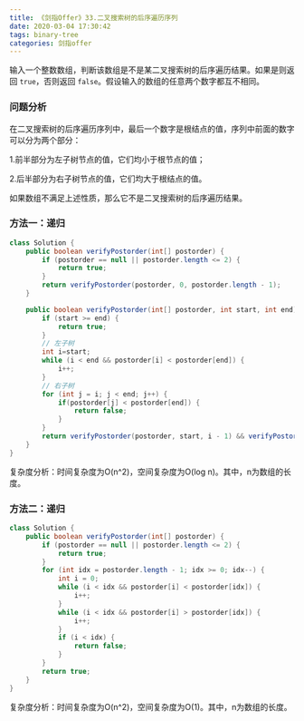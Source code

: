 ```yaml
---
title: 《剑指Offer》33.二叉搜索树的后序遍历序列
date: 2020-03-04 17:30:42
tags: binary-tree
categories: 剑指offer
---
```


输入一个整数数组，判断该数组是不是某二叉搜索树的后序遍历结果。如果是则返回 `true`，否则返回 `false`。假设输入的数组的任意两个数字都互不相同。

<!--more-->

### 问题分析

在二叉搜索树的后序遍历序列中，最后一个数字是根结点的值，序列中前面的数字可以分为两个部分：

1.前半部分为左子树节点的值，它们均小于根节点的值；

2.后半部分为右子树节点的值，它们均大于根结点的值。

如果数组不满足上述性质，那么它不是二叉搜索树的后序遍历结果。

### 方法一：递归

```java
class Solution {
    public boolean verifyPostorder(int[] postorder) {
        if (postorder == null || postorder.length <= 2) {
            return true;
        }
        return verifyPostorder(postorder, 0, postorder.length - 1);
    }

    public boolean verifyPostorder(int[] postorder, int start, int end) {
        if (start >= end) {
            return true;
        }
        // 左子树
        int i=start;
        while (i < end && postorder[i] < postorder[end]) {
            i++;
        }
        // 右子树
        for (int j = i; j < end; j++) {
            if(postorder[j] < postorder[end]) {
                return false;
            }
        }
        return verifyPostorder(postorder, start, i - 1) && verifyPostorder(postorder, i, end - 1);
    }
}
```

复杂度分析：时间复杂度为O(n^2)，空间复杂度为O(log n)。其中，n为数组的长度。

### 方法二：递归

```java
class Solution {
    public boolean verifyPostorder(int[] postorder) {
        if (postorder == null || postorder.length <= 2) {
            return true;
        }
        for (int idx = postorder.length - 1; idx >= 0; idx--) {
            int i = 0;
            while (i < idx && postorder[i] < postorder[idx]) {
                i++;
            }
            while (i < idx && postorder[i] > postorder[idx]) {
                i++;
            }
            if (i < idx) {
                return false;
            }           
        }
        return true;
    }
}
```

复杂度分析：时间复杂度为O(n^2)，空间复杂度为O(1)。其中，n为数组的长度。